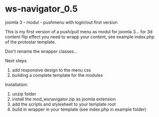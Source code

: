# ws-navigator_0.5
joomla 3 - modul - pushmenu with login/out first version

This is my first version of a push/pull menu as modul for joomla 3...
for 3d content flip effect you need to wrapp your content, see example index.php of the protostar template.

Don't rename the wrapper classes...

Next steps 
  1. add responsive design to the menu css
  2. building a complete template for the modules
  
Installation:
  1. unzip folder
  2. install the mod_wsnavigator.zip as joomla extension
  3. add the scripts and stylesheet to your template root
  4. build in wrapper in your template (see index.php in example folder)
